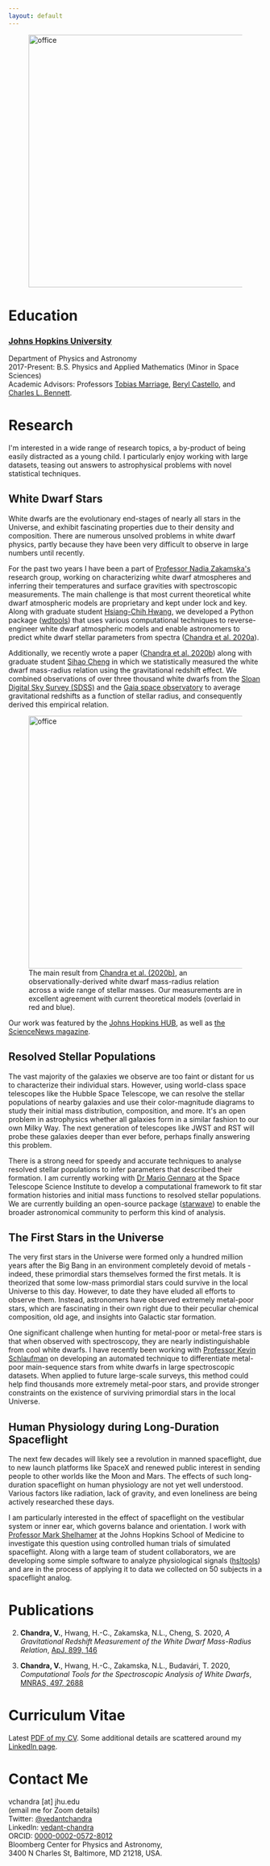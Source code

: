 ```yaml
---
layout: default
---
```


<figure>
<img src="{{site.baseurl}}/assets/office.png" alt="office" width="500"/>
</figure>

<h1 id="education">Education</h1>

### [Johns Hopkins University](https://physics-astronomy.jhu.edu/)
Department of Physics and Astronomy <br>
2017-Present: B.S. Physics and Applied Mathematics (Minor in Space Sciences) <br>
Academic Advisors: Professors [Tobias Marriage](https://physics-astronomy.jhu.edu/directory/tobias-marriage/), [Beryl Castello](https://engineering.jhu.edu/ams/faculty/beryl-castello/), and [Charles L. Bennett](https://cosmos.pha.jhu.edu/bennett/).


<h1 id="Research">Research</h1>

I'm interested in a wide range of research topics, a by-product of being easily distracted as a young child. I particularly enjoy working with large datasets, teasing out answers to astrophysical problems with novel statistical techniques. 

<h2 id="wd">White Dwarf Stars</h2>

White dwarfs are the evolutionary end-stages of nearly all stars in the Universe, and exhibit fascinating properties due to their density and composition. There are numerous unsolved problems in white dwarf physics, partly because they have been very difficult to observe in large numbers until recently. 

For the past two years I have been a part of [Professor Nadia Zakamska's](https://zakamska.johnshopkins.edu/main_page.htm) research group, working on characterizing white dwarf atmospheres and inferring their temperatures and surface gravities with spectroscopic measurements. The main challenge is that most current theoretical white dwarf atmospheric models are proprietary and kept under lock and key. Along with graduate student [Hsiang-Chih Hwang](http://www.hwang-astro.me/), we developed a Python package ([wdtools](https://github.com/vedantchandra/wdtools)) that uses various computational techniques to reverse-engineer white dwarf atmospheric models and enable astronomers to predict white dwarf stellar parameters from spectra ([Chandra et al. 2020a](https://ui.adsabs.harvard.edu/abs/2020MNRAS.497.2688C/abstract)). 

Additionally, we recently wrote a paper ([Chandra et al. 2020b](https://ui.adsabs.harvard.edu/abs/2020arXiv200714517C/abstract)) along with graduate student [Sihao Cheng](https://sihaocheng.github.io/) in which we statistically measured the white dwarf mass-radius relation using the gravitational redshift effect. We combined observations of over three thousand white dwarfs from the [Sloan Digital Sky Survey (SDSS)](https://www.sdss.org/) and the [Gaia space observatory](https://sci.esa.int/web/gaia) to average gravitational redshifts as a function of stellar radius, and consequently derived this empirical relation.

<figure>
  <img src="{{site.baseurl}}/assets/mass_radius_photo.png" alt="office" width="500"/>
  <figcaption>The main result from <a href="https://ui.adsabs.harvard.edu/abs/2020arXiv200714517C/abstract">Chandra et al. (2020b)</a>, an observationally-derived white dwarf mass-radius relation across a wide range of stellar masses. Our measurements are in excellent agreement with current theoretical models (overlaid in red and blue).</figcaption>
</figure>

Our work was featured by the [Johns Hopkins HUB](https://hub.jhu.edu/2020/07/30/astrophysicsists-observe-gravitational-redshift-effect/), as well as [the ScienceNews magazine](https://www.sciencenews.org/article/white-dwarf-stars-shrink-size-gain-mass). 

<h2 id="rsp">Resolved Stellar Populations</h2>

The vast majority of the galaxies we observe are too faint or distant for us to characterize their individual stars. However, using world-class space telescopes like the Hubble Space Telescope, we can resolve the stellar populations of nearby galaxies and use their color-magnitude diagrams to study their initial mass distribution, composition, and more. It's an open problem in astrophysics whether all galaxies form in a similar fashion to our own Milky Way. The next generation of telescopes like JWST and RST will probe these galaxies deeper than ever before, perhaps finally answering this problem. 

There is a strong need for speedy and accurate techniques to analyse resolved stellar populations to infer parameters that described their formation. I am currently working with [Dr Mario Gennaro](https://www.stsci.edu/stsci-research/research-directory/mario-gennaro) at the Space Telescope Science Institute to develop a computational framework to fit star formation histories and initial mass functions to resolved stellar populations. We are currently building an open-source package ([starwave](https://github.com/vedantchandra/starwave)) to enable the broader astronomical community to perform this kind of analysis.

<h2 id="rsp">The First Stars in the Universe</h2>

The very first stars in the Universe were formed only a hundred million years after the Big Bang in an environment completely devoid of metals - indeed, these primordial stars themselves formed the first metals. It is theorized that some low-mass primordial stars could survive in the local Universe to this day. However, to date they have eluded all efforts to observe them. Instead, astronomers have observed extremely metal-poor stars, which are fascinating in their own right due to their peculiar chemical composition, old age, and insights into Galactic star formation. 

One significant challenge when hunting for metal-poor or metal-free stars is that when observed with spectroscopy, they are nearly indistinguishable from cool white dwarfs. I have recently been working with [Professor Kevin Schlaufman](http://www.kevinschlaufman.com/) on developing an automated technique to differentiate metal-poor main-sequence stars from white dwarfs in large spectroscopic datasets. When applied to future large-scale surveys, this method could help find thousands more extremely metal-poor stars, and provide stronger constraints on the existence of surviving primordial stars in the local Universe. 

<h2 id="hsl">Human Physiology during Long-Duration Spaceflight</h2>

The next few decades will likely see a revolution in manned spaceflight, due to new launch platforms like SpaceX and renewed public interest in sending people to other worlds like the Moon and Mars. The effects of such long-duration spaceflight on human physiology are not yet well understood. Various factors like radiation, lack of gravity, and even loneliness are being actively researched these days. 

I am particularly interested in the effect of spaceflight on the vestibular system or inner ear, which governs balance and orientation. I work with [Professor Mark Shelhamer](https://www.hopkinsmedicine.org/profiles/results/directory/profile/0473514/mark-shelhamer) at the Johns Hopkins School of Medicine to investigate this question using controlled human trials of simulated spaceflight. Along with a large team of student collaborators, we are developing some simple software to analyze physiological signals ([hsltools](https://github.com/vedantchandra/hsltools)) and are in the process of applying it to data we collected on 50 subjects in a spaceflight analog. 

<h1 id="pub">Publications</h1>

2. **Chandra, V.**, Hwang, H.-C., Zakamska, N.L., Cheng, S. 2020, *A Gravitational Redshift Measurement of the White Dwarf Mass-Radius Relation*, [ApJ, 899, 146](https://ui.adsabs.harvard.edu/abs/2020arXiv200714517C/abstract)


1. **Chandra, V.**, Hwang, H.-C., Zakamska, N.L., Budavári, T. 2020, *Computational Tools for the Spectroscopic Analysis of White Dwarfs*, [MNRAS, 497, 2688](https://ui.adsabs.harvard.edu/abs/2020MNRAS.497.2688C/abstract)

<h1 id="cv">Curriculum Vitae</h1>

Latest [PDF of my CV]({{site.baseurl}}/assets/moderncv.pdf). Some additional details are scattered around my [LinkedIn page](https://www.linkedin.com/in/vedant-chandra/). 

<h1 id="contact">Contact Me</h1>

vchandra [at] jhu.edu <br>
(email me for Zoom details) <br>
Twitter: [@vedantchandra](https://twitter.com/vedantchandra) <br>
LinkedIn: [vedant-chandra](https://www.linkedin.com/in/vedant-chandra/) <br>
ORCID: [0000-0002-0572-8012](http://orcid.org/0000-0002-0572-8012)  <br>
Bloomberg Center for Physics and Astronomy, <br>
3400 N Charles St, Baltimore, MD 21218, USA.
